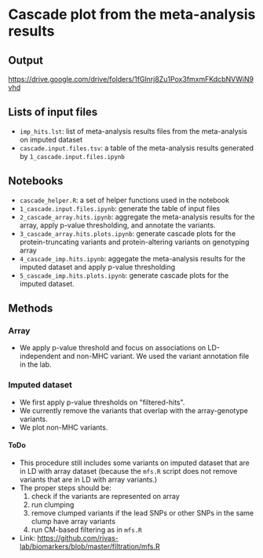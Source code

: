 # Cascade plot from the meta-analysis results

## Output
https://drive.google.com/drive/folders/1fGlnrj8Zu1Pox3fmxmFKdcbNVWiN9vhd

## Lists of input files

- `imp_hits.lst`: list of meta-analysis results files from the meta-analysis on imputed dataset
- `cascade.input.files.tsv`: a table of the meta-analysis results generated by `1_cascade.input.files.ipynb`

## Notebooks
- `cascade_helper.R`: a set of helper functions used in the notebook
- `1_cascade.input.files.ipynb`: generate the table of input files
- `2_cascade_array.hits.ipynb`: aggregate the meta-analysis results for the array, apply p-value thresholding, and annotate the variants.
- `3_cascade_array.hits.plots.ipynb`: generate cascade plots for the protein-truncating variants and protein-altering variants on genotyping array
- `4_cascade_imp.hits.ipynb`: aggegate the meta-analysis results for the imputed dataset and apply p-value thresholding
- `5_cascade_imp.hits.plots.ipynb`: generate cascade plots for the imputed dataset.

## Methods 

### Array
- We apply p-value threshold and focus on associations on LD-independent and non-MHC variant. We used the variant annotation file in the lab.

### Imputed dataset
- We first apply p-value thresholds on "filtered-hits".
- We currently remove the variants that overlap with the array-genotype variants.
- We plot non-MHC variants.

#### ToDo
- This procedure still includes some variants on imputed dataset that are in LD with array dataset (because the `mfs.R` script does not remove variants that are in LD with array variants.)
- The proper steps should be:
  1. check if the variants are represented on array
  2. run clumping
  3. remove clumped variants if the lead SNPs or other SNPs in the same clump have array variants
  4. run CM-based filtering as in `mfs.R`
- Link: https://github.com/rivas-lab/biomarkers/blob/master/filtration/mfs.R
